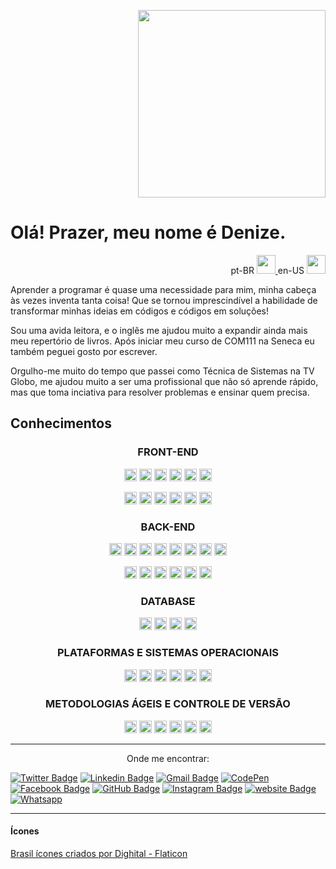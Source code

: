 
<p align="right">
<a target="_blank" href="https://debafig.github.io/me/"><img src="https://user-images.githubusercontent.com/46844031/167030738-c1683b02-bc1a-4095-8f53-b77d092b5daf.png" height="300"/></a>
</p>

# Olá! Prazer, meu nome é Denize.

<p align="right">
  pt-BR
  <a target="_blank" href="https://github.com/DeBaFig/DeBaFig">
    <img src="https://user-images.githubusercontent.com/46844031/167033219-113ac953-af06-419c-a5a9-bc73336edb0c.png" height="30"/>
  </a>
  en-US
  <a target="_blank" href="https://debafig.github.io/me/">
    <img src="https://user-images.githubusercontent.com/46844031/167033892-c3dd1baa-a24e-410b-a65e-eaeaf4292499.png" height="30"/>
  </a>
</p>



Aprender a programar é quase uma necessidade para mim, minha cabeça às vezes inventa tanta coisa! Que se tornou imprescindível a habilidade de transformar minhas ideias em códigos e códigos em soluções!

Sou uma avida leitora, e o inglês me ajudou muito a expandir ainda mais meu repertório de livros. Após iniciar meu curso de COM111 na Seneca eu também peguei gosto por escrever.

Orgulho-me muito do tempo que passei como Técnica de Sistemas na TV Globo, me ajudou muito a ser uma profissional que não só aprende rápido, mas que toma inciativa para resolver problemas e ensinar quem precisa.

## Conhecimentos

<h3 align="center">FRONT-END</h3>
<p align="center">
    <img src="https://img.shields.io/badge/html5-%23E34F26.svg?style=for-the-badge&logo=html5&logoColor=white" height="20" />
    <img src="https://progress-bar.dev/70/" height="20"/>   
    <img src="https://img.shields.io/badge/javascript-%23323330.svg?style=for-the-badge&logo=javascript&logoColor=%23F7DF1E" height="20" />
    <img src="https://progress-bar.dev/70/" height="20" />   
    <img src="https://img.shields.io/badge/css3-%231572B6.svg?style=for-the-badge&logo=css3&logoColor=white" height="20" />
    <img src="https://progress-bar.dev/70/" height="20" />
</p>
<p align="center">
    <img src="https://img.shields.io/badge/bootstrap-%23563D7C.svg?style=for-the-badge&logo=bootstrap&logoColor=white" height="20" />
    <img src="https://progress-bar.dev/50/" height="20"/>   
    <img src="https://img.shields.io/badge/jquery-%230769AD.svg?style=for-the-badge&logo=jquery&logoColor=white" height="20" />
    <img src="https://progress-bar.dev/40/" height="20" />   
    <img src="https://img.shields.io/badge/react-%2320232a.svg?style=for-the-badge&logo=react&logoColor=%2361DAFB" height="20" />
    <img src="https://progress-bar.dev/10/" height="20" />
</p>

<h3 align="center">BACK-END</h3>
<p align="center">
    <img src="https://img.shields.io/badge/c-%2300599C.svg?style=for-the-badge&logo=c&logoColor=white" height="20" />
    <img src="https://progress-bar.dev/70/" height="20"/>   
    <img src="https://img.shields.io/badge/c++-%2300599C.svg?style=for-the-badge&logo=c%2B%2B&logoColor=white" height="20" />
    <img src="https://progress-bar.dev/70/" height="20" />   
    <img src="https://img.shields.io/badge/.NET-5C2D91?style=for-the-badge&logo=.net&logoColor=white" height="20" />
    <img src="https://progress-bar.dev/40/" height="20" />
    <img src="https://img.shields.io/badge/c%23-%23239120.svg?style=for-the-badge&logo=c-sharp&logoColor=white" height="20" />
    <img src="https://progress-bar.dev/40/" height="20" />
</p>
<p align="center">
    <img src="https://img.shields.io/badge/node.js-6DA55F?style=for-the-badge&logo=node.js&logoColor=white" height="20" />
    <img src="https://progress-bar.dev/50/" height="20"/>   
    <img src="https://img.shields.io/badge/python-3670A0?style=for-the-badge&logo=python&logoColor=ffdd54" height="20" />
    <img src="https://progress-bar.dev/30/" height="20" />   
    <img src="https://img.shields.io/badge/php-%23777BB4.svg?style=for-the-badge&logo=php&logoColor=white" height="20" />
    <img src="https://progress-bar.dev/20/" height="20" />
</p>
<h3 align="center">DATABASE</h3>
<p align="center">
    <img src="https://img.shields.io/badge/mysql-%2300f.svg?style=for-the-badge&logo=mysql&logoColor=white" height="20" />
    <img src="https://progress-bar.dev/50/" height="20"/>   
    <img src="https://img.shields.io/badge/Oracle-F80000?style=for-the-badge&logo=oracle&logoColor=white" height="20" />
    <img src="https://progress-bar.dev/60/" height="20" />   
</p>
<h3 align="center">PLATAFORMAS E SISTEMAS OPERACIONAIS</h3>
<p align="center">
    <img src="https://img.shields.io/badge/Windows-0078D6?style=for-the-badge&logo=windows&logoColor=white" height="20" />
    <img src="https://progress-bar.dev/60/" height="20"/>   
    <img src="https://img.shields.io/badge/azure-%230072C6.svg?style=for-the-badge&logo=microsoftazure&logoColor=white" height="20" />
    <img src="https://progress-bar.dev/40/" height="20" />   
    <img src="https://img.shields.io/badge/Linux-FCC624?style=for-the-badge&logo=linux&logoColor=black" height="20" />
    <img src="https://progress-bar.dev/60/" height="20" />
</p>
<h3 align="center">METODOLOGIAS ÁGEIS E CONTROLE DE VERSÃO</h3>
<p align="center">
    <img src="https://img.shields.io/badge/git-%23F05033.svg?style=for-the-badge&logo=git&logoColor=white" height="20" />
    <img src="https://progress-bar.dev/70/" height="20"/>   
    <img src="https://img.shields.io/badge/github-%23121011.svg?style=for-the-badge&logo=github&logoColor=white" height="20" />
    <img src="https://progress-bar.dev/60/" height="20" />   
    <img src="https://img.shields.io/badge/Trello-%23026AA7.svg?style=for-the-badge&logo=Trello&logoColor=white" height="20" />
    <img src="https://progress-bar.dev/60/" height="20" />
</p>

<hr>
<p align="center">Onde me encontrar:</p>

[![Twitter Badge](https://img.shields.io/badge/Twitter-1DA1F2?style=for-the-badge&logo=twitter&logoColor=white)](https://twitter.com/Dbassi91)  [![Linkedin Badge](https://img.shields.io/badge/LinkedIn-0077B5?style=for-the-badge&logo=linkedin&logoColor=white)](https://www.linkedin.com/in/dbfigueiredo/)   [![Gmail Badge](	https://img.shields.io/badge/Gmail-D14836?style=for-the-badge&logo=gmail&logoColor=white)](mailto:denize.f.bassi@gmail.com)   [![CodePen](https://img.shields.io/badge/Codepen-000000?style=for-the-badge&logo=codepen&logoColor=white)](https://codepen.io/debafig)   [![Facebook Badge](https://img.shields.io/badge/Facebook-1877F2?style=for-the-badge&logo=facebook&logoColor=white)](https://www.facebook.com/d.bassi91/)   [![GitHub Badge](https://img.shields.io/badge/GitHub-100000?style=for-the-badge&logo=github&logoColor=white)](https://github.com/DeBaFig)   [![Instagram Badge](https://img.shields.io/badge/Instagram-E4405F?style=for-the-badge&logo=instagram&logoColor=white)](https://www.instagram.com/bassidenize/)   [![website Badge](https://img.shields.io/badge/website-000000?style=for-the-badge&logo=About.me&logoColor=white)](https://debafig.github.io/me/)   [![Whatsapp](https://img.shields.io/badge/WhatsApp-25D366?style=for-the-badge&logo=whatsapp&logoColor=white)](https://whatsa.me/5547988184372)

<hr>

#### Ícones 

<a href="https://www.flaticon.com/br/icones-gratis/brasil" title="brasil ícones">Brasil ícones criados por Dighital - Flaticon</a>

